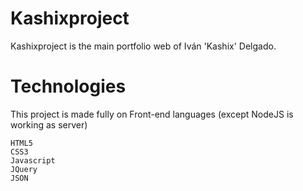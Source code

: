# Kashixproject
Kashixproject is the main portfolio web of Iván 'Kashix' Delgado.

# Technologies
This project is made fully on Front-end languages (except NodeJS is working as server)
```
HTML5
CSS3
Javascript
JQuery
JSON
```